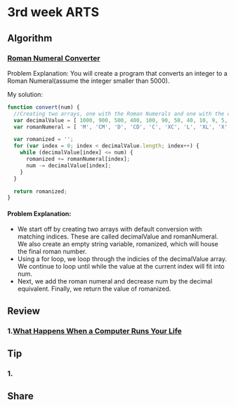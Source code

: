 # 3rd week ARTS
## Algorithm
### [Roman Numeral Converter](https://forum.freecodecamp.org/t/freecodecamp-algorithm-challenge-guide-roman-numeral-converter/16044)
Problem Explanation:
You will create a program that converts an integer to a Roman Numeral(assume the integer smaller than 5000).

 My solution:

```javaScript
function convert(num) {
  //Creating two arrays, one with the Roman Numerals and one with the decimal equivalent for the new forms will be very helpful.
  var decimalValue = [ 1000, 900, 500, 400, 100, 90, 50, 40, 10, 9, 5, 4, 1 ];
  var romanNumeral = [ 'M', 'CM', 'D', 'CD', 'C', 'XC', 'L', 'XL', 'X', 'IX', 'V', 'IV', 'I' ];

  var romanized = '';
  for (var index = 0; index < decimalValue.length; index++) {
    while (decimalValue[index] <= num) {
      romanized += romanNumeral[index];
      num -= decimalValue[index];
    }
  }

  return romanized;
}

```
#### Problem Explanation:
* We start off by creating two arrays with default conversion with matching indices. These are called decimalValue and romanNumeral. We also create an empty string variable, romanized, which will house the final roman number.
* Using a for loop, we loop through the indicies of the decimalValue array. We continue to loop until while the value at the current index will fit into num.
* Next, we add the roman numeral and decrease num by the decimal equivalent.
Finally, we return the value of romanized.


## Review
### 1.[What Happens When a Computer Runs Your Life](https://medium.com/s/futurehuman/what-happens-when-a-computer-runs-your-life-4ba7ec152728)




## Tip
### 1.


## Share
